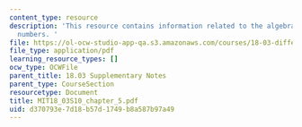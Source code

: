 ```yaml
---
content_type: resource
description: 'This resource contains information related to the algebra of complex
  numbers. '
file: https://ol-ocw-studio-app-qa.s3.amazonaws.com/courses/18-03-differential-equations-spring-2010/d370793e7d18b57d1749b8a587b97a49_MIT18_03S10_chapter_5.pdf
file_type: application/pdf
learning_resource_types: []
ocw_type: OCWFile
parent_title: 18.03 Supplementary Notes
parent_type: CourseSection
resourcetype: Document
title: MIT18_03S10_chapter_5.pdf
uid: d370793e-7d18-b57d-1749-b8a587b97a49
---
```

